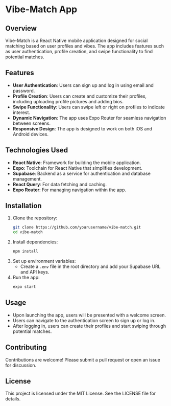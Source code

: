# Vibe-Match App

## Overview

Vibe-Match is a React Native mobile application designed for social matching based on user profiles and vibes. The app includes features such as user authentication, profile creation, and swipe functionality to find potential matches.

## Features

- **User Authentication**: Users can sign up and log in using email and password.
- **Profile Creation**: Users can create and customize their profiles, including uploading profile pictures and adding bios.
- **Swipe Functionality**: Users can swipe left or right on profiles to indicate interest.
- **Dynamic Navigation**: The app uses Expo Router for seamless navigation between screens.
- **Responsive Design**: The app is designed to work on both iOS and Android devices.

## Technologies Used

- **React Native**: Framework for building the mobile application.
- **Expo**: Toolchain for React Native that simplifies development.
- **Supabase**: Backend as a service for authentication and database management.
- **React Query**: For data fetching and caching.
- **Expo Router**: For managing navigation within the app.

## Installation

1. Clone the repository:
   ```bash
   git clone https://github.com/yourusername/vibe-match.git
   cd vibe-match
   ```
2. Install dependencies:
   ```bash
   npm install
   ```
3. Set up environment variables:
   - Create a `.env` file in the root directory and add your Supabase URL and API keys.
4. Run the app:
   ```bash
   expo start
   ```

## Usage

- Upon launching the app, users will be presented with a welcome screen.
- Users can navigate to the authentication screen to sign up or log in.
- After logging in, users can create their profiles and start swiping through potential matches.

## Contributing

Contributions are welcome! Please submit a pull request or open an issue for discussion.

## License

This project is licensed under the MIT License. See the LICENSE file for details.
